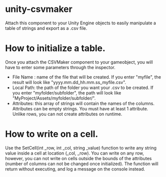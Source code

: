 # unity-csvmaker
Attach this component to your Unity Engine objects to easily manipulate a table of strings and export as a .csv file.

# How to initialize a table.
Once you attach the CSVMaker component to your gameobject, you will have to enter some parameters through the inspector.
- File Name : name of the file that will be created. If you enter "myfile", the result will look like "yyyy.mm.dd_hh.mm.ss_myfile.csv".
- Local Path: the path of the folder you want your .csv to be created. If you enter "myfolder/subfolder", the path will look like "MyProject/Assets/myfolder/subfolder/".
- Attributes: this array of strings will contain the names of the columns. Attributes can be empty strings. You must have at least 1 attribute. Unlike rows, you can not create attributes on runtime.

# How to write on a cell.
Use the SetCell(int \_row, int \_col, string \_value) function to write any string value inside a cell at location (\_col, \_row). You can write on any row, however, you can not write on cells outside the bounds of the attributes (number of columns can not be changed once initialized). The function will return without executing, and log a message on the console instead.
